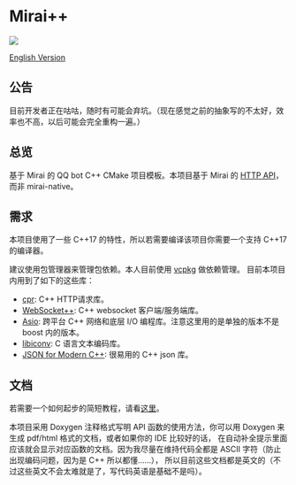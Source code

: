 # Mirai++

![](https://github.com/Chlorie/miraipp-template/workflows/Build%20Status/badge.svg)

[English Version](README-en.md)

## 公告
目前开发者正在咕咕，随时有可能会弃坑。（现在感觉之前的抽象写的不太好，效率也不高，以后可能会完全重构一遍。）

## 总览
基于 Mirai 的 QQ bot C++ CMake 项目模板。本项目基于 Mirai 的 [HTTP API](https://github.com/mamoe/mirai-api-http)，而非 mirai-native。

## 需求
本项目使用了一些 C++17 的特性，所以若需要编译该项目你需要一个支持 C++17 的编译器。

建议使用包管理器来管理包依赖。本人目前使用 [vcpkg](https://github.com/microsoft/vcpkg) 做依赖管理。
目前本项目内用到了如下的这些库：
- [cpr](https://github.com/whoshuu/cpr): C++ HTTP请求库。
- [WebSocket++](https://github.com/zaphoyd/websocketpp): C++ websocket 客户端/服务端库。
- [Asio](https://think-async.com/Asio/): 跨平台 C++ 网络和底层 I/O 编程库。注意这里用的是单独的版本不是 boost 内的版本。
- [libiconv](https://www.gnu.org/software/libiconv/): C 语言文本编码库。
- [JSON for Modern C++](https://github.com/nlohmann/json): 很易用的 C++ json 库。

## 文档
若需要一个如何起步的简短教程，请看[这里](https://github.com/Chlorie/miraipp-template/wiki/Examples)。

本项目采用 Doxygen 注释格式写明 API 函数的使用方法，你可以用 Doxygen 来生成 pdf/html 格式的文档，或者如果你的 IDE 比较好的话，
在自动补全提示里面应该就会显示对应函数的文档。因为我尽量在维持代码全都是 ASCII 字符（防止出现编码问题，因为是 C++ 所以都懂……），
所以目前这些文档都是英文的（不过这些英文不会太难就是了，写代码英语是基础不是吗）。

